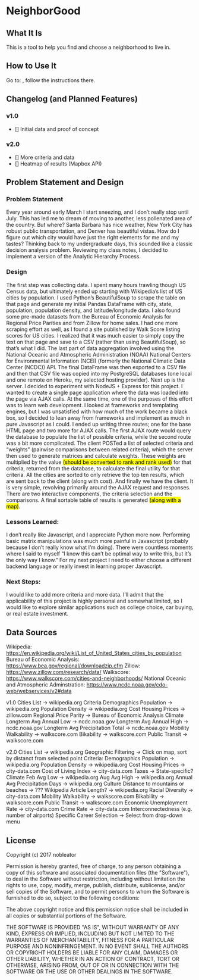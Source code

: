 # NeighborGood

## What It Is
This is a tool to help you find and choose a neighborhood to live in.

## How to Use It
Go to: <URL>, follow the instructions there.

## Changelog (and Planned Features)
### v1.0
- [] Initial data and proof of concept
### v2.0
- [] More criteria and data
- [] Heatmap of results (Mapbox API)

## Problem Statement and Design
### Problem Statement
Every year around early March I start sneezing, and I don’t really stop until July. This has led me to dream of moving to another, less pollenated area of the country. But where? Santa Barbara has nice weather, New York City has robust public transportation, and Denver has beautiful vistas. How do I figure out which city would have just the right elements for me and my tastes? Thinking back to my undergraduate days, this sounded like a classic decision analysis problem. Reviewing my class notes, I decided to implement a version of the <a>Analytic Hierarchy Process</a>.
### Design
The first step was collecting data. I spent many hours trawling though US Census data, but ultimately ended up starting with <a>Wikipedia’s list of US cities by population</a>. I used Python’s BeautifulSoup to scrape the table on that page and generate my initial Pandas DataFrame with city, state, population, population density, and latitude/longitude data. I also found some pre-made datasets from the <a>Bureau of Economic Analysis</a> for Regional Price Parities and from <a>Zillow for home sales</a>. I had one more scraping effort as well, as I found a site published by <a>Walk Score listing scores for US cities</a>. I realized that it was much easier to simply copy the text on that page and save to a CSV (rather than using BeautifulSoup), so that’s what I did. The last part of data aggregation involved using the <a>National Oceanic and Atmospheric Administration (NOAA) National Centers for Environmental Information (NCEI) (formerly the National Climatic Data Center (NCDC)) API</a>. The final DataFrame was then exported to a CSV file and then that CSV file was copied into my PostgreSQL databases (one local and one remote on <a>Heroku</a>, my selected hosting provider).
Next up is the server. I decided to experiment with <a>NodeJS + Express</a> for this project. I wanted to create a single page application where the data was loaded into the page via AJAX calls. At the same time, one of the purposes of this effort was to learn web development. I looked at frameworks and templating engines, but I was unsatisfied with how much of the work became a black box, so I decided to lean away from frameworks and implement as much in pure Javascript as I could. I ended up writing three routes; one for the base HTML page and two more for AJAX calls. The first AJAX route would query the database to populate the list of possible criteria, while the second route was a bit more complicated. The client POSTed a list of selected criteria and “weights” (pairwise comparisons between related criteria), which the server then used to generate matrices and calculate weights. These weights are multiplied by the value <mark>(should be converted to rank and rank used)</mark> for that criteria, returned from the database, to calculate the final utility for that criteria. All the cities are sorted to only retrieve the top ten results, which are sent back to the client (along with cost).
And finally we have the client. It is very simple, revolving primarily around the AJAX request and responses. There are two interactive components, the criteria selection and the comparisons. A final sortable table of results is generated <mark>(along with a map)</mark>.
### Lessons Learned:
I don’t really like Javascript, and I appreciate Python more now. Performing basic matrix manipulations was much more painful in Javascript (probably because I don’t really know what I’m doing). There were countless moments where I said to myself “I know this can’t be optimal way to write this, but it’s the only way I know.” For my next project I need to either choose a different backend language or really invest in learning proper Javascript.
### Next Steps:
I would like to add more criteria and more data. I’ll admit that the applicability of this project is highly personal and somewhat limited, so I would like to explore similar applications such as college choice, car buying, or real estate investment.


## Data Sources
Wikipedia: https://en.wikipedia.org/wiki/List_of_United_States_cities_by_population
Bureau of Economic Analysis: https://www.bea.gov/regional/downloadzip.cfm
Zillow: https://www.zillow.com/research/data/
Walkscore: https://www.walkscore.com/cities-and-neighborhoods/
National Oceanic and Atmospheric Adminstration: https://www.ncdc.noaa.gov/cdo-web/webservices/v2#data

v1.0
Cities List -> wikipedia.org
Criteria
    Demographics
        Population -> wikipedia.org
        Population Density -> wikipedia.org
    Cost
        Housing Prices -> zillow.com
        Regional Price Parity -> Bureau of Economic Analysis
    Climate
        Longterm Avg Annual Low -> ncdc.noaa.gov 
        Longterm Avg Annual High -> ncdc.noaa.gov
        Longterm Avg Precipitation Total -> ncdc.noaa.gov
    Mobility
        Walkability -> walkscore.com
        Bikability -> walkscore.com
        Public Transit -> walkscore.com

v2.0
Cities List -> wikipedia.org
Geographic Filtering -> Click on map, sort by distanct from selected point
Criteria:
    Demographics
        Population -> wikipedia.org
        Population Density -> wikipedia.org
    Cost
        Housing Prices -> city-data.com
        Cost of Living Index -> city-data.com
        Taxes -> State-specific?
    Climate
        Feb Avg Low -> wikipedia.org
        Aug Avg High -> wikipedia.org
        Annual Avg Precipitation Days -> wikipedia.org
    Culture
        Distance to mountains or beaches -> ???
        Wikipedia Article Length? -> wikipedia.org
        Racial Diversity -> city-data.com
    Mobility
        Walkability -> walkscore.com
        Bikability -> walkscore.com
        Public Transit -> walkscore.com
    Economic
        Unemployment Rate -> city-data.com
        Crime Rate -> city-data.com
        Interconnectedness (e.g. number of airports)
        Specific Career Selection -> Select from drop-down menu


## License
Copyright (c) 2017 nobleator

Permission is hereby granted, free of charge, to any person obtaining a copy of this software and associated documentation files (the "Software"), to deal in the Software without restriction, including without limitation the rights to use, copy, modify, merge, publish, distribute, sublicense, and/or sell copies of the Software, and to permit persons to whom the Software is furnished to do so, subject to the following conditions:

The above copyright notice and this permission notice shall be included in all copies or substantial portions of the Software.

THE SOFTWARE IS PROVIDED "AS IS", WITHOUT WARRANTY OF ANY KIND, EXPRESS OR IMPLIED, INCLUDING BUT NOT LIMITED TO THE WARRANTIES OF MERCHANTABILITY, FITNESS FOR A PARTICULAR PURPOSE AND NONINFRINGEMENT. IN NO EVENT SHALL THE AUTHORS OR COPYRIGHT HOLDERS BE LIABLE FOR ANY CLAIM, DAMAGES OR OTHER LIABILITY, WHETHER IN AN ACTION OF CONTRACT, TORT OR OTHERWISE, ARISING FROM, OUT OF OR IN CONNECTION WITH THE SOFTWARE OR THE USE OR OTHER DEALINGS IN THE SOFTWARE.
